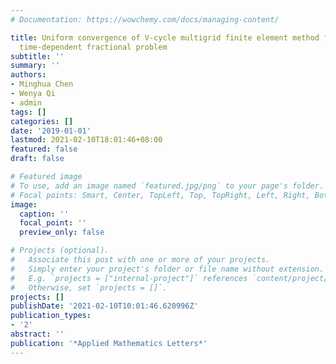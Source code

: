 ```yaml
---
# Documentation: https://wowchemy.com/docs/managing-content/

title: Uniform convergence of V-cycle multigrid finite element method for one-dimensional
  time-dependent fractional problem
subtitle: ''
summary: ''
authors:
- Minghua Chen
- Wenya Qi
- admin
tags: []
categories: []
date: '2019-01-01'
lastmod: 2021-02-10T18:01:46+08:00
featured: false
draft: false

# Featured image
# To use, add an image named `featured.jpg/png` to your page's folder.
# Focal points: Smart, Center, TopLeft, Top, TopRight, Left, Right, BottomLeft, Bottom, BottomRight.
image:
  caption: ''
  focal_point: ''
  preview_only: false

# Projects (optional).
#   Associate this post with one or more of your projects.
#   Simply enter your project's folder or file name without extension.
#   E.g. `projects = ["internal-project"]` references `content/project/deep-learning/index.md`.
#   Otherwise, set `projects = []`.
projects: []
publishDate: '2021-02-10T10:01:46.620996Z'
publication_types:
- '2'
abstract: ''
publication: '*Applied Mathematics Letters*'
---
```

